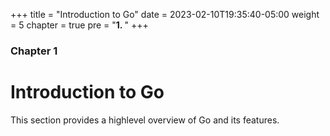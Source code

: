 +++
title = "Introduction to Go"
date = 2023-02-10T19:35:40-05:00
weight = 5
chapter = true
pre = "<b>1. </b>"
+++

### Chapter 1

# Introduction to Go

This section provides a highlevel overview of Go and its features.